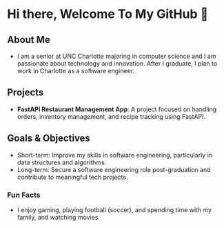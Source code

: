 # Hi there, Welcome To My GitHub 👋
## About Me
- I am a senior at UNC Charlotte majoring in computer science and I am passionate about technology and innovation. After I graduate, I plan to work in Charlotte as a software engineer.

## Projects
- **FastAPI Restaurant Management App**: A project focused on handling orders, inventory management, and recipe tracking using FastAPI.
  
## Goals & Objectives
- Short-term: Improve my skills in software engineering, particularly in data structures and algorithms.
- Long-term: Secure a software engineering role post-graduation and contribute to meaningful tech projects.

### Fun Facts
- I enjoy gaming, playing football (soccer), and spending time with my family, and watching movies.

